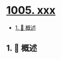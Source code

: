 # [1005. xxx](https://github.com/Tdahuyou/TNotes.leetcode/tree/main/notes/1005.%20xxx)

<!-- region:toc -->

- [1. 📝 概述](#1--概述)

<!-- endregion:toc -->

## 1. 📝 概述
